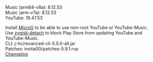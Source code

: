 Music (arm64-v8a): 8.12.53  
Music (arm-v7a): 8.12.53  
YouTube: 19.47.53  

Install [MicroG](https://github.com/WSTxda/MicroG-RE/releases) to be able to use non-root YouTube or YouTube-Music.  
Use [zygisk-detach](https://github.com/j-hc/zygisk-detach) to block Play Store from updating YouTube and YouTube-Music.  
CLI: j-hc/revanced-cli-5.0.0-all.jar  
Patches: inotia00/patches-5.9.1.rvp  
[Changelog](https://github.com/inotia00/revanced-patches/releases/tag/v5.9.1)  
